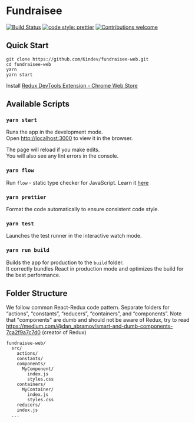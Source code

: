 # Fundraisee

[![Build Status](https://travis-ci.com/Kindev/fundraisee-web.svg?branch=master)](https://travis-ci.com/Kindev/fundraisee-web)
[![code style: prettier](https://img.shields.io/badge/code_style-prettier-ff69b4.svg?style=flat-square)](https://github.com/prettier/prettier)
[![Contributions welcome](https://img.shields.io/badge/contributions-welcome-brightgreen.svg?style=flat)](CONTRIBUTING.md)

## Quick Start

```
git clone https://github.com/Kindev/fundraisee-web.git
cd fundraisee-web
yarn
yarn start
```

Install [Redux DevTools Extension - Chrome Web Store](https://chrome.google.com/webstore/detail/redux-devtools/lmhkpmbekcpmknklioeibfkpmmfibljd)

## Available Scripts

### `yarn start`

Runs the app in the development mode.<br>
Open [http://localhost:3000](http://localhost:3000) to view it in the browser.

The page will reload if you make edits.<br>
You will also see any lint errors in the console.

### `yarn flow`

Run `flow` - static type checker for JavaScript. Learn it [here](https://flow.org/)

### `yarn prettier`

Format the code automatically to ensure consistent code style.

### `yarn test`

Launches the test runner in the interactive watch mode.<br>

### `yarn run build`

Builds the app for production to the `build` folder.<br>
It correctly bundles React in production mode and optimizes the build for the best performance.

## Folder Structure

We follow common React-Redux code pattern. Separate folders for “actions”, “constants”, “reducers”, “containers”, and “components”. Note that "components" are dumb and should not be aware of Redux, try to read https://medium.com/@dan_abramov/smart-and-dumb-components-7ca2f9a7c7d0 (creator of Redux)

```
fundraisee-web/
  src/
    actions/
    constants/
    components/
      MyComponent/
        index.js
        styles.css
    containers/
      MyContainer/
        index.js
        styles.css
    reducers/
    index.js
  ...
```

